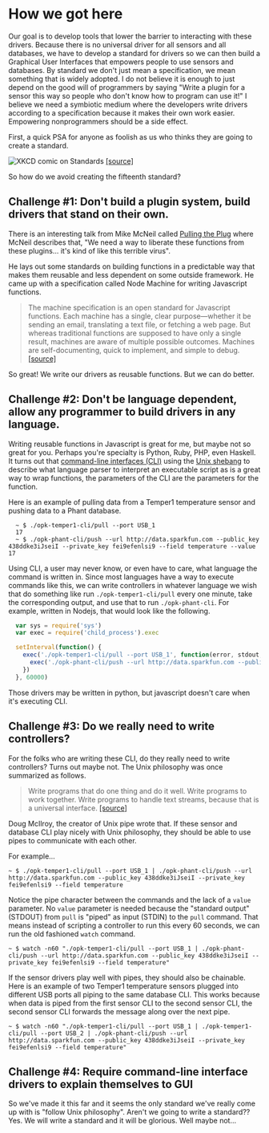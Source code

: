 
# How we got here

Our goal is to develop tools that lower the barrier to interacting with these drivers. Because there is no universal driver for all sensors and all databases, we have to develop a standard for drivers so we can then build a Graphical User Interfaces that empowers people to use sensors and databases. By standard we don't just mean a specification, we mean something that is widely adopted. I do not believe it is enough to just depend on the good will of programmers by saying "Write a plugin for a sensor this way so people who don't know how to program can use it!" I believe we need a symbiotic medium where the developers write drivers according to a specification because it makes their own work easier. Empowering nonprogrammers should be a side effect.

First, a quick PSA for anyone as foolish as us who thinks they are going to create a standard.

![XKCD comic on Standards](https://imgs.xkcd.com/comics/standards.png)
[[source]](https://xkcd.com/927/)

So how do we avoid creating the fifteenth standard?

## Challenge #1: Don't build a plugin system, build drivers that stand on their own.
There is an interesting talk from Mike McNeil called [Pulling the Plug](https://www.youtube.com/watch?v=72jI0dQx7pw#t=572) where McNeil describes that, "We need a way to liberate these functions from these plugins... it's kind of like this terrible virus".

He lays out some standards on building functions in a predictable way that makes them reusable and less dependent on some outside framework.  He came up with a specification called Node Machine for writing Javascript functions.

> The machine specification is an open standard for Javascript functions. Each machine has a single, clear purpose—whether it be sending an email, translating a text file, or fetching a web page. But whereas traditional functions are supposed to have only a single result, machines are aware of multiple possible outcomes. Machines are self-documenting, quick to implement, and simple to debug.
[[source]](http://node-machine.org/)

So great! We write our drivers as reusable functions. But we can do better.

## Challenge #2: Don't be language dependent, allow any programmer to build drivers in any language.
Writing reusable functions in Javascript is great for me, but maybe not so great for you. Perhaps you're specialty is Python, Ruby, PHP, even Haskell. It turns out that [command-line interfaces (CLI)](http://en.wikipedia.org/wiki/Command-line_interface) using the [Unix shebang](http://en.wikipedia.org/wiki/Shebang_%28Unix%29) to describe what language parser to interpret an executable script as is a great way to wrap functions, the parameters of the CLI are the parameters for the function.

Here is an example of pulling data from a Temper1 temperature sensor and pushing data to a Phant database.
```
  ~ $ ./opk-temper1-cli/pull --port USB_1
  17
  ~ $ ./opk-phant-cli/push --url http://data.sparkfun.com --public_key 438ddke3iJseiI --private_key fei9efenlsi9 --field temperature --value 17
```

Using CLI, a user may never know, or even have to care, what language the command is written in. Since most languages have a way to execute commands like this, we can write controllers in whatever language we wish that do something like run `./opk-temper1-cli/pull` every one minute, take the corresponding output, and use that to run `./opk-phant-cli`. For example, written in Nodejs, that would look like the following.

```javascript
  var sys = require('sys')
  var exec = require('child_process').exec

  setInterval(function() {
    exec('./opk-temper1-cli/pull --port USB_1', function(error, stdout, stderr) {
      exec('./opk-phant-cli/push --url http://data.sparkfun.com --public_key 438ddke3iJseiI --private_key fei9efenlsi9 --field temperature --value ' + stdout)
    })
  }, 60000)
```

Those drivers may be written in python, but javascript doesn't care when it's executing CLI.

## Challenge #3: Do we really need to write controllers?
For the folks who are writing these CLI, do they really need to write controllers? Turns out maybe not. The Unix philosophy was once summarized as follows.

> Write programs that do one thing and do it well. Write programs to work together. Write programs to handle text streams, because that is a universal interface. [[source]](http://en.wikipedia.org/wiki/Unix_philosophy#Doug_McIlroy_on_Unix_programming)

Doug McIlroy, the creator of Unix pipe wrote that. If these sensor and database CLI play nicely with Unix philosophy, they should be able to use pipes to communicate with each other.

For example...
```
~ $ ./opk-temper1-cli/pull --port USB_1 | ./opk-phant-cli/push --url http://data.sparkfun.com --public_key 438ddke3iJseiI --private_key fei9efenlsi9 --field temperature
```

Notice the pipe character between the commands and the lack of a `value` parameter. No `value` parameter is needed because the "standard output" (STDOUT) from `pull` is "piped" as input (STDIN) to the `pull` command. That means instead of scripting a controller to run this every 60 seconds, we can run the old fashioned `watch` command.

```
~ $ watch -n60 "./opk-temper1-cli/pull --port USB_1 | ./opk-phant-cli/push --url http://data.sparkfun.com --public_key 438ddke3iJseiI --private_key fei9efenlsi9 --field temperature"
```

If the sensor drivers play well with pipes, they should also be chainable. Here is an example of two Temper1 temperature sensors plugged into different USB ports all piping to the same database CLI. This works because when data is piped from the first sensor CLI to the second sensor CLI, the second sensor CLI forwards the message along over the next pipe.


```
~ $ watch -n60 "./opk-temper1-cli/pull --port USB_1 | ./opk-temper1-cli/pull --port USB_2 | ./opk-phant-cli/push --url http://data.sparkfun.com --public_key 438ddke3iJseiI --private_key fei9efenlsi9 --field temperature"
```


## Challenge #4: Require command-line interface drivers to explain themselves to GUI
So we've made it this far and it seems the only standard we've really come up with is "follow Unix philosophy". Aren't we going to write a standard?? Yes. We will write a standard and it will be glorious. Well maybe not...
